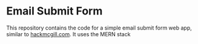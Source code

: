 # Email Submit Form

This repository contains the code for a simple email submit form web app, similar to [hackmcgill.com](https://hackmcgill.com). It uses the MERN stack